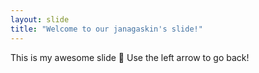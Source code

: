 ```yaml
---
layout: slide
title: "Welcome to our janagaskin's slide!"
---
```

This is my awesome slide :tada:
Use the left arrow to go back!
